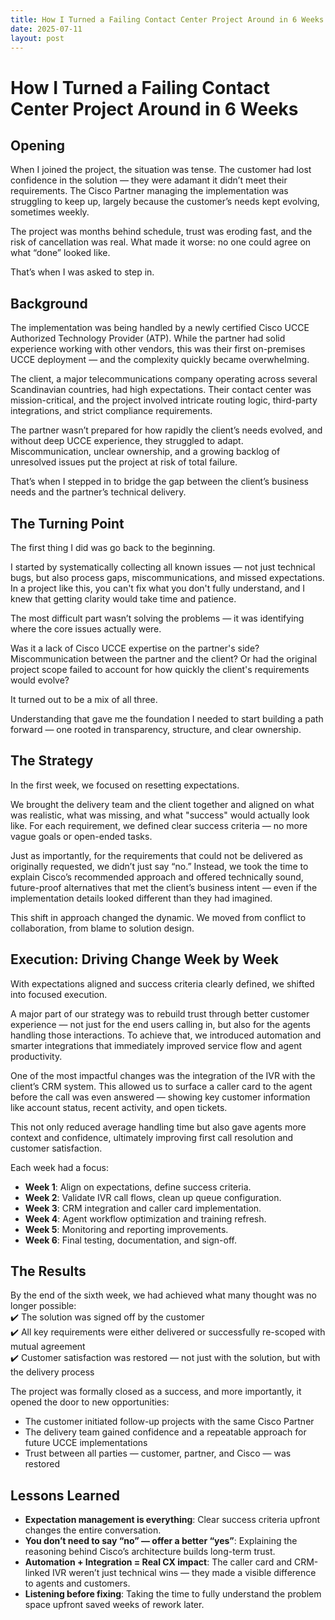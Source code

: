```yaml
---
title: How I Turned a Failing Contact Center Project Around in 6 Weeks
date: 2025-07-11
layout: post
---
```


# How I Turned a Failing Contact Center Project Around in 6 Weeks

## Opening

When I joined the project, the situation was tense. The customer had lost confidence in the solution — they were adamant it didn’t meet their requirements. The Cisco Partner managing the implementation was struggling to keep up, largely because the customer’s needs kept evolving, sometimes weekly.

The project was months behind schedule, trust was eroding fast, and the risk of cancellation was real. What made it worse: no one could agree on what “done” looked like.

That’s when I was asked to step in.

## Background

The implementation was being handled by a newly certified Cisco UCCE Authorized Technology Provider (ATP). While the partner had solid experience working with other vendors, this was their first on-premises UCCE deployment — and the complexity quickly became overwhelming.

The client, a major telecommunications company operating across several Scandinavian countries, had high expectations. Their contact center was mission-critical, and the project involved intricate routing logic, third-party integrations, and strict compliance requirements.

The partner wasn’t prepared for how rapidly the client’s needs evolved, and without deep UCCE experience, they struggled to adapt. Miscommunication, unclear ownership, and a growing backlog of unresolved issues put the project at risk of total failure.

That’s when I stepped in to bridge the gap between the client’s business needs and the partner’s technical delivery.

## The Turning Point

The first thing I did was go back to the beginning.

I started by systematically collecting all known issues — not just technical bugs, but also process gaps, miscommunications, and missed expectations. In a project like this, you can't fix what you don't fully understand, and I knew that getting clarity would take time and patience.

The most difficult part wasn’t solving the problems — it was identifying where the core issues actually were.

Was it a lack of Cisco UCCE expertise on the partner's side? Miscommunication between the partner and the client? Or had the original project scope failed to account for how quickly the client's requirements would evolve?

It turned out to be a mix of all three.

Understanding that gave me the foundation I needed to start building a path forward — one rooted in transparency, structure, and clear ownership.

## The Strategy

In the first week, we focused on resetting expectations.

We brought the delivery team and the client together and aligned on what was realistic, what was missing, and what "success" would actually look like. For each requirement, we defined clear success criteria — no more vague goals or open-ended tasks.

Just as importantly, for the requirements that could not be delivered as originally requested, we didn’t just say “no.” Instead, we took the time to explain Cisco’s recommended approach and offered technically sound, future-proof alternatives that met the client’s business intent — even if the implementation details looked different than they had imagined.

This shift in approach changed the dynamic. We moved from conflict to collaboration, from blame to solution design.

## Execution: Driving Change Week by Week

With expectations aligned and success criteria clearly defined, we shifted into focused execution.

A major part of our strategy was to rebuild trust through better customer experience — not just for the end users calling in, but also for the agents handling those interactions. To achieve that, we introduced automation and smarter integrations that immediately improved service flow and agent productivity.

One of the most impactful changes was the integration of the IVR with the client’s CRM system. This allowed us to surface a caller card to the agent before the call was even answered — showing key customer information like account status, recent activity, and open tickets.

This not only reduced average handling time but also gave agents more context and confidence, ultimately improving first call resolution and customer satisfaction.

Each week had a focus:
- **Week 1**: Align on expectations, define success criteria.
- **Week 2**: Validate IVR call flows, clean up queue configuration.
- **Week 3**: CRM integration and caller card implementation.
- **Week 4**: Agent workflow optimization and training refresh.
- **Week 5**: Monitoring and reporting improvements.
- **Week 6**: Final testing, documentation, and sign-off.

## The Results

By the end of the sixth week, we had achieved what many thought was no longer possible:  
✔️ The solution was signed off by the customer  
✔️ All key requirements were either delivered or successfully re-scoped with mutual agreement  
✔️ Customer satisfaction was restored — not just with the solution, but with the delivery process

The project was formally closed as a success, and more importantly, it opened the door to new opportunities:
- The customer initiated follow-up projects with the same Cisco Partner
- The delivery team gained confidence and a repeatable approach for future UCCE implementations
- Trust between all parties — customer, partner, and Cisco — was restored

## Lessons Learned

- **Expectation management is everything**: Clear success criteria upfront changes the entire conversation.
- **You don’t need to say “no” — offer a better “yes”**: Explaining the reasoning behind Cisco’s architecture builds long-term trust.
- **Automation + Integration = Real CX impact**: The caller card and CRM-linked IVR weren’t just technical wins — they made a visible difference to agents and customers.
- **Listening before fixing**: Taking the time to fully understand the problem space upfront saved weeks of rework later.
